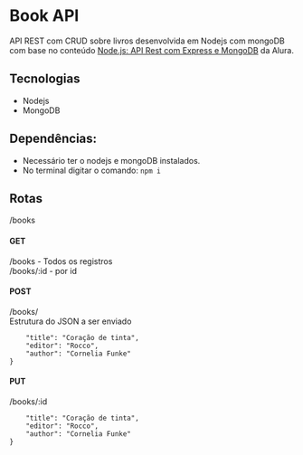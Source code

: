 # Book API

API REST com CRUD sobre livros desenvolvida em Nodejs com mongoDB com base no conteúdo [Node.js: API Rest com Express e MongoDB](https://www.alura.com.br/curso-online-nodejs-api-rest-exp) da Alura.

## Tecnologias
* Nodejs
* MongoDB

## Dependências:
- Necessário ter o nodejs e mongoDB instalados.
- No terminal digitar o comando: ```npm i```

## Rotas
/books 
<br>
#### GET
/books - Todos os registros <br>
/books/:id - por id

#### POST
/books/ <br>
Estrutura do JSON a ser enviado
```{
    "title": "Coração de tinta",
    "editor": "Rocco",
    "author": "Cornelia Funke"
}
```
#### PUT
/books/:id
```{
    "title": "Coração de tinta",
    "editor": "Rocco",
    "author": "Cornelia Funke"
}
```
